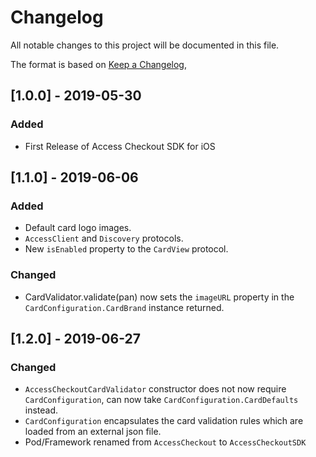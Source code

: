 # Changelog
All notable changes to this project will be documented in this file.

The format is based on [Keep a Changelog](https://keepachangelog.com/en/1.0.0/),


## [1.0.0] - 2019-05-30
### Added
- First Release of Access Checkout SDK for iOS

## [1.1.0] - 2019-06-06
### Added
- Default card logo images.
- `AccessClient` and `Discovery` protocols.
- New `isEnabled` property to the `CardView` protocol.

### Changed
- CardValidator.validate(pan) now sets the `imageURL` property in the `CardConfiguration.CardBrand` instance returned.

## [1.2.0] - 2019-06-27
### Changed
- `AccessCheckoutCardValidator` constructor does not now require `CardConfiguration`, can now take `CardConfiguration.CardDefaults` instead.
- `CardConfiguration` encapsulates the card validation rules which are loaded from an external json file.
- Pod/Framework renamed from `AccessCheckout` to `AccessCheckoutSDK`

